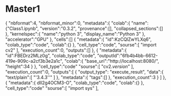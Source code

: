 # Master1
{
    "nbformat":4,
    "nbformat_minor":0,
    "metadata":{
     "colab":{
      "name":{"Class1.ipynb",
      "version":"0.3.2",
      "provenance":[],
      "collapsed_sections":[]
    },
    "kernelspec":{
    "name":"python 3",
    "display_name":"Python 3"
    },
    "accelerator":"GPU"
},
"cells":[]
  {
    "metadata":{
      "id":KzCQlZwYLXq6",
      "colab_type":"code",
      "colab":{}
     },
     "cell_type":"code",
     "sourse":[
       "import cv2"
     ],
    "execution_count":0,
    "outputs":[]
  },
  {
    "metadata":{
      "id":FBEDrz2MLz0g",
      "colab_type":"code",
      "outputId":"6fb4b4bb-6612-419e-909c-a2cf3b3e2a1c",
      "colab":{
      "base_uri":"http://localhost:8080/",
      "height":34
     }
  },
  "cell_type":"code"
  "sourse":[
    "cv2._version_"
  ],
  "execution_count":0,
  "outputs":[
   {
     "output_type": "execute_result",
     "data":{
      "text/plain":[
        "'3.4.3''"
      ]
     },
     "metadata":{
       "tags":[]
     },
     "execution_count":3
    }
  ]
},
{
    "metadata":{
dIl2g4OCM3-O",
      "colab_type":"code",
      "colab":{}
    },
  "cell_type":"code"
  "sourse":[
  "import sys"
  ],
